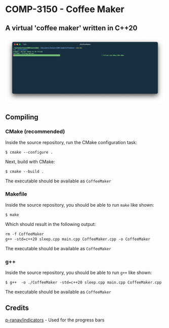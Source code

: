 # COMP-3150 - Coffee Maker
## A virtual 'coffee maker' written in C++20

![](demo/screenshot1.png)

## Compiling
### CMake (recommended)

Inside the source repository, run the CMake configuration task:
```shell
$ cmake --configure .
```

Next, build with CMake:
```shell
$ cmake --build .
```

The executable should be available as `CoffeeMaker`

### Makefile
Inside the source repository, you should be able to run `make` like shown:
```shell
$ make
```

Which should result in the following output:
```text
rm -f CoffeeMaker
g++ -std=c++20 sleep.cpp main.cpp CoffeeMaker.cpp -o CoffeeMaker
```

The executable should be available as `CoffeeMaker`

### g++

Inside the source repository, you should be able to run `g++` like shown:
```shell
$ g++  -o ./CoffeeMaker -std=c++20 sleep.cpp main.cpp CoffeeMaker.cpp 
```

The executable should be available as `CoffeeMaker`

## Credits

[p-ranav/indicators](https://github.com/p-ranav/indicators) - Used for the progress bars

